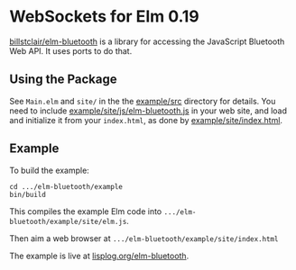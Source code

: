# WebSockets for Elm 0.19

[billstclair/elm-bluetooth](https://package.elm-lang.org/packages/billstclair/elm-bluetooth/latest) is a library for accessing the JavaScript Bluetooth Web API. It uses ports to do that.

## Using the Package

See `Main.elm` and `site/` in the the [example/src](https://github.com/billstclair/elm-bluetooth/tree/master/example/src) directory for details. You need to include [example/site/js/elm-bluetooth.js](https://github.com/billstclair/elm-bluetooth/tree/master/example/site/js/elm-bluetooth.js) in your web site, and load and initialize it from your `index.html`, as done by [example/site/index.html](https://github.com/billstclair/elm-bluetooth/tree/master/example/site/index.html).

## Example

To build the example:

    cd .../elm-bluetooth/example
    bin/build
    
This compiles the example Elm code into `.../elm-bluetooth/example/site/elm.js`.

Then aim a web browser at `.../elm-bluetooth/example/site/index.html`

The example is live at [lisplog.org/elm-bluetooth](https://lisplog.org/elm-bluetooth/).
